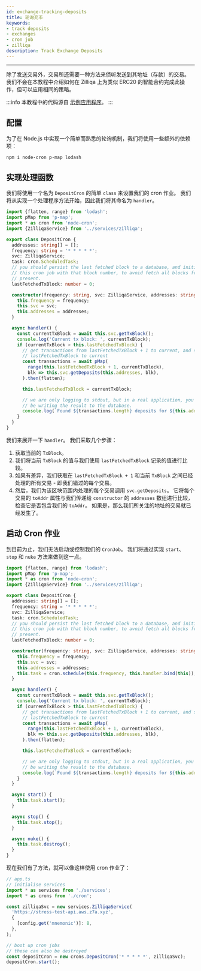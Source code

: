 ```yaml
---
id: exchange-tracking-deposits
title: 轮询充币
keywords: 
- track deposits
- exchanges
- cron job
- zilliqa
description: Track Exchange Deposits
---
```


---

除了发送交易外，交易所还需要一种方法来侦听发送到其地址（存款）的交易。 我们不会在本教程中介绍如何在 Zilliqa 上为类似 ERC20 的智能合约完成此操作，但可以应用相同的策略。

:::info
本教程中的代码源自 [示例应用程序](https://github.com/Zilliqa/dev-portal/blob/master/examples/exchange/src/cron/deposit.ts)。
:::

## 配置

为了在 Node.js 中实现一个简单而熟悉的轮询机制，我们将使用一些额外的依赖项：

```sh
npm i node-cron p-map lodash
```

## 实现处理函数

我们将使用一个名为 `DepositCron` 的简单 `class` 来设置我们的 cron 作业。 我们将从实现一个处理程序方法开始，因此我们将其命名为 `handler`。

```ts
import {flatten, range} from 'lodash';
import pMap from 'p-map';
import * as cron from 'node-cron';
import {ZilliqaService} from '../services/zilliqa';

export class DepositCron {
  addresses: string[] = [];
  frequency: string = '* * * * *';
  svc: ZilliqaService;
  task: cron.ScheduledTask;
  // you should persist the last fetched block to a database, and initialise
  // this cron job with that block number, to avoid fetch all blocks from 0 to
  // present.
  lastFetchedTxBlock: number = 0;

  constructor(frequency: string, svc: ZilliqaService, addresses: string[]) {
    this.frequency = frequency;
    this.svc = svc;
    this.addresses = addresses;
  }

  async handler() {
    const currentTxBlock = await this.svc.getTxBlock();
    console.log('Current tx block: ', currentTxBlock);
    if (currentTxBlock > this.lastFetchedTxBlock) {
      // get transactions from lastFetchedTxBlock + 1 to current, and set
      // lastFetchedTxBlock to current
      const transactions = await pMap(
        range(this.lastFetchedTxBlock + 1, currentTxBlock),
        blk => this.svc.getDeposits(this.addresses, blk),
      ).then(flatten);

      this.lastFetchedTxBlock = currentTxBlock;

      // we are only logging to stdout, but in a real application, you would
      // be writing the result to the database.
      console.log(`Found ${transactions.length} deposits for ${this.addresses}`);
    }
  }
}
```

我们来展开一下 `handler`。 我们采取几个步骤：

1. 获取当前的 `TxBlock`。
2. 我们将当前 `TxBlock` 的值与我们使用 `lastFetchedTxBlock` 记录的值进行比较。
3. 如果有差异，我们获取在 `lastFetchedTxBlock + 1` 和当前 `TxBlock` 之间已经处理的所有交易 - 即我们错过的每个交易。
4. 然后，我们为该区块范围内处理的每个交易调用 `svc.getDeposits`。 它将每个交易的 `toAddr` 属性与我们传递给 `constructor` 的 `addresses` 数组进行比较，检查它是否包含我们的 `toAddr`。 如果是，那么我们所关注的地址的交易就已经发生了。

## 启动 Cron 作业

到目前为止，我们无法启动或控制我们的 `CronJob`。 我们将通过实现 `start`、`stop` 和 `nuke` 方法来做到这一点。

```ts
import {flatten, range} from 'lodash';
import pMap from 'p-map';
import * as cron from 'node-cron';
import {ZilliqaService} from '../services/zilliqa';

export class DepositCron {
  addresses: string[] = [];
  frequency: string = '* * * * *';
  svc: ZilliqaService;
  task: cron.ScheduledTask;
  // you should persist the last fetched block to a database, and initialise
  // this cron job with that block number, to avoid fetch all blocks from 0 to
  // present.
  lastFetchedTxBlock: number = 0;

  constructor(frequency: string, svc: ZilliqaService, addresses: string[]) {
    this.frequency = frequency;
    this.svc = svc;
    this.addresses = addresses;
    this.task = cron.schedule(this.frequency, this.handler.bind(this));
  }

  async handler() {
    const currentTxBlock = await this.svc.getTxBlock();
    console.log('Current tx block: ', currentTxBlock);
    if (currentTxBlock > this.lastFetchedTxBlock) {
      // get transactions from lastFetchedTxBlock + 1 to current, and set
      // lastFetchedTxBlock to current
      const transactions = await pMap(
        range(this.lastFetchedTxBlock + 1, currentTxBlock),
        blk => this.svc.getDeposits(this.addresses, blk),
      ).then(flatten);

      this.lastFetchedTxBlock = currentTxBlock;

      // we are only logging to stdout, but in a real application, you would
      // be writing the result to the database.
      console.log(`Found ${transactions.length} deposits for ${this.addresses}`);
    }
  }

  async start() {
    this.task.start();
  }

  async stop() {
    this.task.stop();
  }

  async nuke() {
    this.task.destroy();
  }
}
```

现在我们有了方法，就可以像这样使用 cron 作业了：

```ts
// app.ts
// initialise services
import * as services from './services';
import * as crons from './cron';

const zilliqaSvc = new services.ZilliqaService(
  'https://stress-test-api.aws.z7a.xyz',
  {
    [config.get('mnemonic')]: 8,
  },
);

// boot up cron jobs
// these can also be destroyed
const depositCron = new crons.DepositCron('* * * * *', zilliqaSvc);
depositCron.start();
```